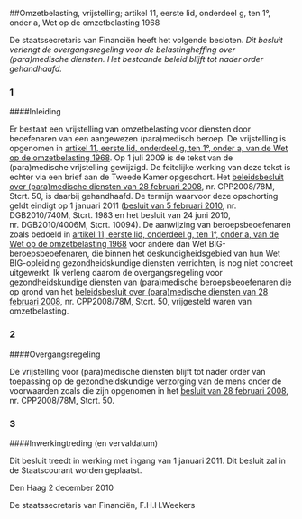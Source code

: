 <meta http-equiv='Content-Type' content='text/html; charset=utf-8' />

##Omzetbelasting, vrijstelling; artikel 11, eerste lid, onderdeel g, ten 1°, onder a, Wet op de omzetbelasting 1968

De staatssecretaris van Financiën heeft het volgende besloten.  *Dit besluit verlengt de overgangsregeling voor de belastingheffing over (para)medische diensten. Het bestaande beleid blijft tot nader order gehandhaafd.*    
### 1  

####Inleiding

Er bestaat een vrijstelling van omzetbelasting voor diensten door beoefenaren van een aangewezen (para)medisch beroep. De vrijstelling is opgenomen in [artikel 11, eerste lid, onderdeel g, ten 1°, onder a, van de Wet op de omzetbelasting 1968](../../../../../../../../../../../../../../wet/wet/op/de/omzetbelasting/1968/BWBR0002629/README.md). Op 1 juli 2009 is de tekst van de (para)medische vrijstelling gewijzigd. De feitelijke werking van deze tekst is echter via een brief aan de Tweede Kamer opgeschort. Het [beleidsbesluit over (para)medische diensten van 28 februari 2008](../../../../../../../../../../../../../../beleidsregel/omzetbelasting/vrijstelling;/artikel/11/eerste/lid/onderdeel/g/onder/1/wet/etc/BWBR0023604/README.md), nr. CPP2008/78M, Stcrt. 50, is daarbij gehandhaafd. De termijn waarvoor deze opschorting geldt eindigt op 1 januari 2011 ([besluit van 5 februari 2010](../../../../../../../../../../../../../../beleidsregel/omzetbelasting/vrijstelling;/artikel/11/eerste/lid/onderdeel/g/ten/1/onder/etc/BWBR0027171/README.md), nr. DGB2010/740M, Stcrt. 1983 en het besluit van 24 juni 2010, nr. DGB2010/4006M, Stcrt. 10094). De aanwijzing van beroepsbeoefenaren zoals bedoeld in [artikel 11, eerste lid, onderdeel g, ten 1°, onder a, van de Wet op de omzetbelasting 1968](../../../../../../../../../../../../../../wet/wet/op/de/omzetbelasting/1968/BWBR0002629/README.md) voor andere dan Wet BIG-beroepsbeoefenaren, die binnen het deskundigheidsgebied van hun Wet BIG-opleiding gezondheidskundige diensten verrichten, is nog niet concreet uitgewerkt. Ik verleng daarom de overgangsregeling voor gezondheidskundige diensten van (para)medische beroepsbeoefenaren die op grond van het [beleidsbesluit over (para)medische diensten van 28 februari 2008](../../../../../../../../../../../../../../beleidsregel/omzetbelasting/vrijstelling;/artikel/11/eerste/lid/onderdeel/g/onder/1/wet/etc/BWBR0023604/README.md), nr. CPP2008/78M, Stcrt. 50, vrijgesteld waren van omzetbelasting.    
### 2  

####Overgangsregeling

De vrijstelling voor (para)medische diensten blijft tot nader order van toepassing op de gezondheidskundige verzorging van de mens onder de voorwaarden zoals die zijn opgenomen in het [besluit van 28 februari 2008](../../../../../../../../../../../../../../beleidsregel/omzetbelasting/vrijstelling;/artikel/11/eerste/lid/onderdeel/g/onder/1/wet/etc/BWBR0023604/README.md), nr. CPP2008/78M, Stcrt. 50.    
### 3  

####Inwerkingtreding (en vervaldatum)

Dit besluit treedt in werking met ingang van 1 januari 2011.      Dit besluit zal in de Staatscourant worden geplaatst.   

Den Haag 
2 december 2010   

De 
staatssecretaris van Financiën,
F.H.H.Weekers   
